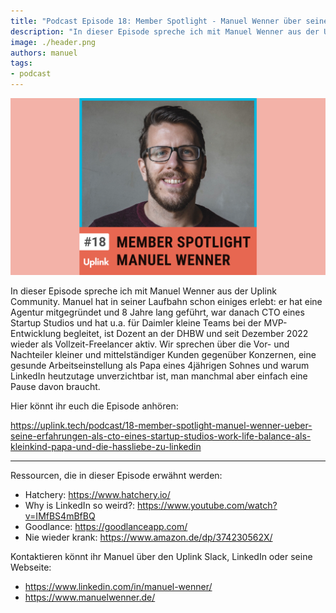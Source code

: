 ```yaml
---
title: "Podcast Episode 18: Member Spotlight - Manuel Wenner über seine Erfahrungen als CTO eines Startup Studios, Work Life Balance als Kleinkind-Papa und die Hassliebe zu LinkedIn"
description: "In dieser Episode spreche ich mit Manuel Wenner aus der Uplink Community. Manuel hat in seiner Laufbahn schon einiges erlebt: er hat eine Agentur mitgegründet und 8 Jahre lang geführt, war danach CTO eines Startup Studios und hat u.a. für Daimler kleine Teams bei der MVP-Entwicklung begleitet, ist Dozent an der DHBW und seit Dezember 2022 wieder als Vollzeit-Freelancer aktiv."
image: ./header.png
authors: manuel
tags:
- podcast
---
```


![](header.png)

In dieser Episode spreche ich mit Manuel Wenner aus der Uplink Community. Manuel hat in seiner Laufbahn schon einiges erlebt: er hat eine Agentur mitgegründet und 8 Jahre lang geführt, war danach CTO eines Startup Studios und hat u.a. für Daimler kleine Teams bei der MVP-Entwicklung begleitet, ist Dozent an der DHBW und seit Dezember 2022 wieder als Vollzeit-Freelancer aktiv.
Wir sprechen über die Vor- und Nachteiler kleiner und mittelständiger Kunden gegenüber Konzernen, eine gesunde Arbeitseinstellung als Papa eines 4jährigen Sohnes und warum LinkedIn heutzutage unverzichtbar ist, man manchmal aber einfach eine Pause davon braucht.

<!--truncate-->

Hier könnt ihr euch die Episode anhören:

<emb>https://uplink.tech/podcast/18-member-spotlight-manuel-wenner-ueber-seine-erfahrungen-als-cto-eines-startup-studios-work-life-balance-als-kleinkind-papa-und-die-hassliebe-zu-linkedin</emb>

---

Ressourcen, die in dieser Episode erwähnt werden:

* Hatchery: https://www.hatchery.io/
* Why is LinkedIn so weird?: https://www.youtube.com/watch?v=IMfBS4mBfBQ
* Goodlance: https://goodlanceapp.com/
* Nie wieder krank: https://www.amazon.de/dp/374230562X/

Kontaktieren könnt ihr Manuel über den Uplink Slack, LinkedIn oder seine Webseite:

* https://www.linkedin.com/in/manuel-wenner/
* https://www.manuelwenner.de/
